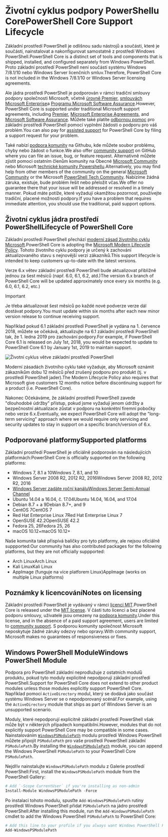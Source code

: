 # <a name="powershell-core-support-lifecycle"></a><span data-ttu-id="81fab-101">Životní cyklus podpory PowerShellu Core</span><span class="sxs-lookup"><span data-stu-id="81fab-101">PowerShell Core Support Lifecycle</span></span>

<span data-ttu-id="81fab-102">Základní prostředí PowerShell je odlišnou sadu nástrojů a součásti, které je součástí, nainstalovat a nakonfigurovat samostatně z prostředí Windows PowerShell.</span><span class="sxs-lookup"><span data-stu-id="81fab-102">PowerShell Core is a distinct set of tools and components that is shipped, installed, and configured separately from Windows PowerShell.</span></span>
<span data-ttu-id="81fab-103">Proto základní prostředí PowerShell není součástí systému Windows 7/8.1/10 nebo Windows Server licenčních smluv.</span><span class="sxs-lookup"><span data-stu-id="81fab-103">Therefore, PowerShell Core is not included in the Windows 7/8.1/10 or Windows Server licensing agreements.</span></span>

<span data-ttu-id="81fab-104">Ale jádra prostředí PowerShell je podporován v rámci tradiční smlouvy podpory společnosti Microsoft, včetně [úrovně Premier][], [smlouvách Microsoft Enterprise][enterprise-agreement]a [Programu Microsoft Software Assurance][assurance].</span><span class="sxs-lookup"><span data-stu-id="81fab-104">However, PowerShell Core is supported under traditional Microsoft support agreements, including [Premier][], [Microsoft Enterprise Agreements][enterprise-agreement], and [Microsoft Software Assurance][assurance].</span></span>
<span data-ttu-id="81fab-105">Můžete také platíte [odbornou pomoc][] pro základní prostředí PowerShell pomocí vyplnění žádosti o podporu pro váš problém.</span><span class="sxs-lookup"><span data-stu-id="81fab-105">You can also pay for [assisted support][] for PowerShell Core by filing a support request for your problem.</span></span>

<span data-ttu-id="81fab-106">Také nabízí [podpora komunity][] na Githubu, kde můžete soubor problému, chyby nebo žádost o funkce.</span><span class="sxs-lookup"><span data-stu-id="81fab-106">We also offer [community support][] on GitHub where you can file an issue, bug, or feature request.</span></span>
<span data-ttu-id="81fab-107">Alternativně můžete zjistit pomoci ostatním členům komunity na Obecné [Microsoft Community][] nebo Microsoft [technické komunity Powershellu][].</span><span class="sxs-lookup"><span data-stu-id="81fab-107">Alternatively, you may find help from other members of the community on the general [Microsoft Community][] or the Microsoft [PowerShell Tech Community][].</span></span>
<span data-ttu-id="81fab-108">Nabízíme žádná záruka, existuje, bude problém řešit nebo přeložit včas.</span><span class="sxs-lookup"><span data-stu-id="81fab-108">We offer no guarantee there that your issue will be addressed or resolved in a timely manner.</span></span>
<span data-ttu-id="81fab-109">Pokud máte potíže, které vyžadují okamžitou pozornost, používejte tradiční, placené možnosti podpory.</span><span class="sxs-lookup"><span data-stu-id="81fab-109">If you have a problem that requires immediate attention, you should use the traditional, paid support options.</span></span>

## <a name="lifecycle-of-powershell-core"></a><span data-ttu-id="81fab-110">Životní cyklus jádra prostředí PowerShell</span><span class="sxs-lookup"><span data-stu-id="81fab-110">Lifecycle of PowerShell Core</span></span>

<span data-ttu-id="81fab-111">Základní prostředí PowerShell přechází [moderní zásad životního cyklu Microsoft][modern].</span><span class="sxs-lookup"><span data-stu-id="81fab-111">PowerShell Core is adopting the [Microsoft Modern Lifecycle Policy][modern].</span></span>
<span data-ttu-id="81fab-112">Tohoto životního cyklu podpory je určený k zachování aktualizovaného stavu s nejnovější verzí zákazníků.</span><span class="sxs-lookup"><span data-stu-id="81fab-112">This support lifecycle is intended to keep customers up-to-date with the latest versions.</span></span>

<span data-ttu-id="81fab-113">Verze 6.x větev základní prostředí PowerShell bude aktualizovat přibližně jednou za šest měsíců (např. 6.0, 6.1, 6.2, atd.)</span><span class="sxs-lookup"><span data-stu-id="81fab-113">The version 6.x branch of PowerShell Core will be updated approximately once every six months (e.g. 6.0, 6.1, 6.2, etc.)</span></span>

> [!IMPORTANT]
> <span data-ttu-id="81fab-114">Je třeba aktualizovat šest měsíců po každé nové podverze verze dál dostávat podpory.</span><span class="sxs-lookup"><span data-stu-id="81fab-114">You must update within six months after each new minor version release to continue receiving support.</span></span>

<span data-ttu-id="81fab-115">Například pokud 6.1 základní prostředí PowerShell je vydána na 1. července 2018, můžete se očekává, aktualizujte na 6.1 základní prostředí PowerShell tak, že 1. ledna 2019 pro zachování podpory.</span><span class="sxs-lookup"><span data-stu-id="81fab-115">For example, if PowerShell Core 6.1 is released on July 1st, 2018, you would be expected to update to PowerShell Core 6.1 by January 1st, 2019 to maintain support.</span></span>

![Životní cyklus větve základní prostředí PowerShell][lifecycle-chart]

<span data-ttu-id="81fab-117">Moderní zásadách životního cyklu také vyžaduje, aby Microsoft oznámit zákazníkům dobu 12 měsíců před zrušený podporu pro produkt (tj. v prostředí PowerShell jader).</span><span class="sxs-lookup"><span data-stu-id="81fab-117">The Modern Lifecycle Policy also requires that Microsoft give customers 12 months notice before discontinuing support for a product (i.e. PowerShell Core).</span></span>

<span data-ttu-id="81fab-118">Nakonec Očekáváme, že základní prostředí PowerShell zavede "dlouhodobé údržby" přístup, pokud jsme vyžadují jenom údržby a bezpečnostní aktualizace zůstat v podporu na konkrétní firemní pobočky nebo verze 6.x.</span><span class="sxs-lookup"><span data-stu-id="81fab-118">Eventually, we expect PowerShell Core will adopt the "long-term servicing" approach where we would require only servicing and security updates to stay in support on a specific branch/version of 6.x.</span></span>

## <a name="supported-platforms"></a><span data-ttu-id="81fab-119">Podporované platformy</span><span class="sxs-lookup"><span data-stu-id="81fab-119">Supported platforms</span></span>

<span data-ttu-id="81fab-120">Základní prostředí PowerShell je oficiálně podporován na následujících platformách:</span><span class="sxs-lookup"><span data-stu-id="81fab-120">PowerShell Core is officially supported on the following platforms:</span></span>

* <span data-ttu-id="81fab-121">Windows 7, 8.1 a 10</span><span class="sxs-lookup"><span data-stu-id="81fab-121">Windows 7, 8.1, and 10</span></span>
* <span data-ttu-id="81fab-122">Windows Server 2008 R2, 2012 R2, 2016</span><span class="sxs-lookup"><span data-stu-id="81fab-122">Windows Server 2008 R2, 2012 R2, 2016</span></span>
* <span data-ttu-id="81fab-123">[Windows Server zadáte roční kanálu][semi-annual]</span><span class="sxs-lookup"><span data-stu-id="81fab-123">[Windows Server Semi-Annual Channel][semi-annual]</span></span>
* <span data-ttu-id="81fab-124">Ubuntu 14.04 a 16.04, č. 17.04</span><span class="sxs-lookup"><span data-stu-id="81fab-124">Ubuntu 14.04, 16.04, and 17.04</span></span>
* <span data-ttu-id="81fab-125">Debian 8.7 + a 9</span><span class="sxs-lookup"><span data-stu-id="81fab-125">Debian 8.7+, and 9</span></span>
* <span data-ttu-id="81fab-126">CentOS 7</span><span class="sxs-lookup"><span data-stu-id="81fab-126">CentOS 7</span></span>
* <span data-ttu-id="81fab-127">Red Hat Enterprise Linux 7</span><span class="sxs-lookup"><span data-stu-id="81fab-127">Red Hat Enterprise Linux 7</span></span>
* <span data-ttu-id="81fab-128">OpenSUSE 42.2</span><span class="sxs-lookup"><span data-stu-id="81fab-128">OpenSUSE 42.2</span></span>
* <span data-ttu-id="81fab-129">Fedora 25, 26</span><span class="sxs-lookup"><span data-stu-id="81fab-129">Fedora 25, 26</span></span>
* <span data-ttu-id="81fab-130">macOS 10.12+</span><span class="sxs-lookup"><span data-stu-id="81fab-130">macOS 10.12+</span></span>

<span data-ttu-id="81fab-131">Naše komunita také přispívá balíčky pro tyto platformy, ale nejsou oficiálně suppported:</span><span class="sxs-lookup"><span data-stu-id="81fab-131">Our community has also contributed packages for the following platforms, but they are not officially suppported:</span></span>

* <span data-ttu-id="81fab-132">Arch Linux</span><span class="sxs-lookup"><span data-stu-id="81fab-132">Arch Linux</span></span>
* <span data-ttu-id="81fab-133">Kali Linux</span><span class="sxs-lookup"><span data-stu-id="81fab-133">Kali Linux</span></span>
* <span data-ttu-id="81fab-134">AppImage (funguje na více platforem Linux)</span><span class="sxs-lookup"><span data-stu-id="81fab-134">AppImage (works on multiple Linux platforms)</span></span>

## <a name="notes-on-licensing"></a><span data-ttu-id="81fab-135">Poznámky k licencování</span><span class="sxs-lookup"><span data-stu-id="81fab-135">Notes on licensing</span></span>

<span data-ttu-id="81fab-136">Základní prostředí PowerShell je vydávaný v rámci [licencí MIT][].</span><span class="sxs-lookup"><span data-stu-id="81fab-136">PowerShell Core is released under the [MIT license][].</span></span>
<span data-ttu-id="81fab-137">V části tuto licenci a bez placené podporu smlouvy, uživatelé jsou omezeny na [podpora komunity][].</span><span class="sxs-lookup"><span data-stu-id="81fab-137">Under this license, and in the absence of a paid support agreement, users are limited to [community support][].</span></span>
<span data-ttu-id="81fab-138">S podporou komunity společnost Microsoft neposkytuje žádné záruky odezvy nebo opravy.</span><span class="sxs-lookup"><span data-stu-id="81fab-138">With community support, Microsoft makes no guarantees of responsiveness or fixes.</span></span>

## <a name="windows-powershell-module"></a><span data-ttu-id="81fab-139">Windows PowerShell Module</span><span class="sxs-lookup"><span data-stu-id="81fab-139">Windows PowerShell Module</span></span>

<span data-ttu-id="81fab-140">Podpora pro PowerShell základní neprodlužuje z ostatních modulů produktu, pokud tyto moduly explicitně nepodporují základní prostředí PowerShell.</span><span class="sxs-lookup"><span data-stu-id="81fab-140">Support for PowerShell Core does not extend to other product modules unless those modules explicitly support PowerShell Core.</span></span>
<span data-ttu-id="81fab-141">Například pomocí `ActiveDirectory` modul, který se dodává jako součást systému Windows Server se o nepodporovaný scénář.</span><span class="sxs-lookup"><span data-stu-id="81fab-141">For example, using the `ActiveDirectory` module that ships as part of Windows Server is an unsupported scenario.</span></span>

<span data-ttu-id="81fab-142">Moduly, které nepodporují explicitně základní prostředí PowerShell však může být v některých případech kompatibilní.</span><span class="sxs-lookup"><span data-stu-id="81fab-142">However, modules that do not explicitly support PowerShell Core may be compatible in some cases.</span></span>
<span data-ttu-id="81fab-143">Nainstalováním [`WindowsPSModulePath`][] modulu prostředí Windows PowerShell můžete připojit `PSModulePath` pro vaše prostředí PowerShell základní `PSModulePath`.</span><span class="sxs-lookup"><span data-stu-id="81fab-143">By installing the [`WindowsPSModulePath`][] module, you can append the Windows PowerShell `PSModulePath` to your PowerShell Core `PSModulePath`.</span></span>

<span data-ttu-id="81fab-144">Nejdřív nainstalujte `WindowsPSModulePath` modulu z Galerie prostředí PowerShell:</span><span class="sxs-lookup"><span data-stu-id="81fab-144">First, install the `WindowsPSModulePath` module from the PowerShell Gallery:</span></span>

```powershell
# Add `-Scope CurrentUser` if you're installing as non-admin
Install-Module WindowsPSModulePath -Force
```

<span data-ttu-id="81fab-145">Po instalaci tohoto modulu, spusťte `Add-WindowsPSModulePath` rutiny prostředí Windows PowerShell přidat `PSModulePath` na jádro prostředí PowerShell:</span><span class="sxs-lookup"><span data-stu-id="81fab-145">After installing this module, run the `Add-WindowsPSModulePath` cmdlet to add the Windows PowerShell `PSModulePath` to PowerShell Core:</span></span>

```powershell
# Add this line to your profile if you always want Windows PowerShell PSModulePath
Add-WindowsPSModulePath
```

[úrovně Premier]: https://www.microsoft.com/en-us/microsoftservices/support.aspx
[Premier]: https://www.microsoft.com/en-us/microsoftservices/support.aspx
[enterprise-agreement]: https://www.microsoft.com/en-us/licensing/licensing-programs/enterprise.aspx
[assurance]: https://www.microsoft.com/en-us/licensing/licensing-programs/software-assurance-default.aspx
[podpora komunity]: https://github.com/powershell/powershell/issues
[community support]: https://github.com/powershell/powershell/issues
[Microsoft Community]: https://answers.microsoft.com/
[technické komunity Powershellu]: https://techcommunity.microsoft.com/t5/PowerShell/ct-p/WindowsPowerShell
[PowerShell Tech Community]: https://techcommunity.microsoft.com/t5/PowerShell/ct-p/WindowsPowerShell
[odbornou pomoc]: https://support.microsoft.com/assistedsupportproducts
[assisted support]: https://support.microsoft.com/assistedsupportproducts
[modern]: https://support.microsoft.com/help/30881/modern-lifecycle-policy
[lifecycle-chart]: ./images/modern-lifecycle.png
[semi-annual]: https://docs.microsoft.com/windows-server/get-started/semi-annual-channel-overview
[licencí MIT]: https://github.com/PowerShell/PowerShell/blob/master/LICENSE.txt
[MIT license]: https://github.com/PowerShell/PowerShell/blob/master/LICENSE.txt
[`WindowsPSModulePath`]: https://www.powershellgallery.com/packages/WindowsPSModulePath/